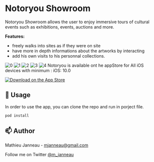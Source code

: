 
# Notoryou Showroom
Notoryou Showroom allows the user to enjoy immersive tours of cultural events such as exhibitions, events, auctions and more.

**Features:**

* freely walks into sites as if they were on site
* have more in depth informations about the artworks by interacting
* add his own visits to his personnal collections.

![0](https://user-images.githubusercontent.com/23486492/40708009-91bff1c2-63f2-11e8-90b5-d7be185e3531.jpg)
![1](https://user-images.githubusercontent.com/23486492/40708014-96cd2dc4-63f2-11e8-8ad6-4c41073553c9.jpg)
![2](https://user-images.githubusercontent.com/23486492/40708019-991a6c18-63f2-11e8-97c8-c0c8b473a1d6.jpg)
![3](https://user-images.githubusercontent.com/23486492/40708023-9bfe7be0-63f2-11e8-8370-682398146303.jpg)
![4](https://user-images.githubusercontent.com/23486492/40708028-9e3326c2-63f2-11e8-8633-4cd1ebd63b49.jpg)
Notoryou is available ont he appStore for All iOS devices with minimum : iOS: 10.0

[![Download on the App Store](http://linkmaker.itunes.apple.com/assets/shared/badges/en-gb/appstore-lrg.svg)](https://itunes.apple.com/fr/app/notoryou-showroom/id1383639461?mt=8)

## 🔧 Usage

In order to use the app, you can clone the repo and run in porject file.

`pod install`

## 📫 Author

Mathieu Janneau - <mjanneau@gmail.com>

Follow me on Twitter [@m_janneau](https://twitter.com/m_janneau)
